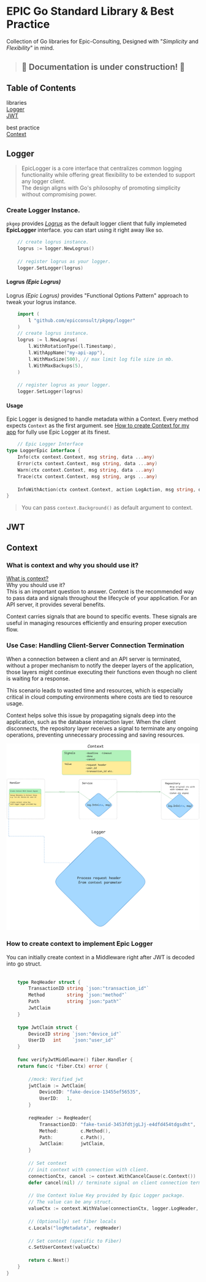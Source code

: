 # EPIC Go Standard Library & Best Practice
Collection of Go libraries for Epic-Consulting, Designed with "*Simplicity* and *Flexibility*" in mind.


> ## 🚧 Documentation is under construction! 🚧

## Table of Contents  
libraries<br>
[Logger](#logger)<br>
[JWT](#jwt)<br>

best practice<br> 
[Context](#context)

## Logger
> EpicLogger is a core interface that centralizes common logging functionality while offering great flexibility to be extended to support any logger client. <br>The design aligns with Go's philosophy of promoting simplicity without compromising power.

### Create Logger Instance.
```pkgep``` provides [*Logrus*](https://github.com/sirupsen/logrus) as the default logger client that fully implemeted **EpicLogger** interface. you can start using it right away like so.
```go
	// create logrus instance.
	logrus := logger.NewLogrus()

	// register logrus as your logger.
	logger.SetLogger(logrus)
```

#### Logrus *(Epic Logrus)* 
Logrus *(Epic Logrus)* provides "Functional Options Pattern" approach to tweak your logrus instance.
```go
	import (
		l "github.com/epicconsult/pkgep/logger"
	)
	// create logrus instance.
	logrus := l.NewLogrus(
		l.WithRotationType(l.Timestamp),
		l.WithAppName("my-api-app"),
		l.WithMaxSize(500), // max limit log file size in mb.
		l.WithMaxBackups(5),
	)

	// register logrus as your logger.
	logger.SetLogger(logrus)
```

#### Usage
Epic Logger is designed to handle metadata within a Context. Every method expects ```Context``` as the first argument. see [How to create Context for my app](#) for fully use Epic Logger at its finest.
```go
	// Epic Logger Interface
type LoggerEpic interface {
	Info(ctx context.Context, msg string, data ...any)
	Error(ctx context.Context, msg string, data ...any)
	Warn(ctx context.Context, msg string, data ...any)
	Trace(ctx context.Context, msg string, args ...any)

	InfoWithAction(ctx context.Context, action LogAction, msg string, data ...any)
}
```
> You can pass ```context.Background()``` as default argument to context.


## JWT


## Context
### What is context and why you should use it?
[What is context?]()<br>
Why you should use it?<br>
This is an important question to answer. Context is the recommended way to pass data and signals throughout the lifecycle of your application. For an API server, it provides several benefits.

Context carries signals that are bound to specific events. These signals are useful in managing resources efficiently and ensuring proper execution flow.
### Use Case: Handling Client-Server Connection Termination
When a connection between a client and an API server is terminated, without a proper mechanism to notify the deeper layers of the application, those layers might continue executing their functions even though no client is waiting for a response.

This scenario leads to wasted time and resources, which is especially critical in cloud computing environments where costs are tied to resource usage.

Context helps solve this issue by propagating signals deep into the application, such as the database interaction layer. When the client disconnects, the repository layer receives a signal to terminate any ongoing operations, preventing unnecessary processing and saving resources. 

![context](./context-1x.png)

### How to create context to implement Epic Logger
You can initially create context in a Middleware right after JWT is decoded into go struct.
```go

	type ReqHeader struct {
		TransactionID string `json:"transaction_id"`
		Method        string `json:"method"`
		Path          string `json:"path"`
		JwtClaim
	}

	type JwtClaim struct {
		DeviceID string `json:"device_id"`
		UserID   int    `json:"user_id"`
	}

	func verifyJwtMiddleware() fiber.Handler {
	return func(c *fiber.Ctx) error {

		//mock: Verified jwt
		jwtClaim := JwtClaim{
			DeviceID: "fake-device-13455ef56535",
			UserID:   1,
		}

		reqHeader := ReqHeader{
			TransactionID: "fake-txnid-3453fdtjgLJj-e4dfd454tdgsdht",
			Method:        c.Method(),
			Path:          c.Path(),
			JwtClaim:      jwtClaim,
		}

		// Set context
		// init context with connection with client.
		connectionCtx, cancel := context.WithCancelCause(c.Context())
		defer cancel(nil) // terminate signal on client connection terminated.

		// Use Context Value Key provided by Epic Logger package.
		// The value can be any struct.
		valueCtx := context.WithValue(connectionCtx, logger.LogHeader, reqHeader)

		// (Optionally) set fiber locals
		c.Locals("logMetadata", reqHeader)

		// Set context (specific to Fiber)
		c.SetUserContext(valueCtx)

		return c.Next()
	}
}
```